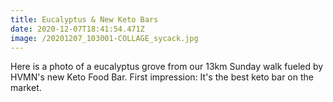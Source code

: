 ```yaml
---
title: Eucalyptus & New Keto Bars
date: 2020-12-07T18:41:54.471Z
image: /20201207_103001-COLLAGE_sycack.jpg
---
```

Here is a photo of a eucalyptus grove from our 13km Sunday walk fueled by HVMN's new Keto Food Bar. First impression: It's the best keto bar on the market.